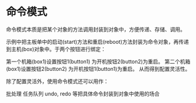 # 命令模式

命令模式本质是把某个对象的方法调用封装到对象中，方便传递、存储、调用。

示例中把主板单中的启动(start)方法和重启(reboot)方法封装为命令对象，再传递到主机(box)对象中。于两个按钮进行绑定：

第一个机箱(box1)设置按钮1(button1) 为开机按钮2(button2)为重启。
第二个机箱(box1)设置按钮2(button2) 为开机按钮1(button1)为重启。
从而得到配置灵活性。

除了配置灵活外，使用命令模式还可以用作：

批处理
任务队列
undo, redo
等把具体命令封装到对象中使用的场合
